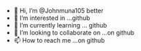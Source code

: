 - 👋 Hi, I’m @Johnmuna105 better
- 👀 I’m interested in ...github
- 🌱 I’m currently learning ... github
- 💞️ I’m looking to collaborate on ...on github
- 📫 How to reach me ...on github

<!---
Johnmuna105/Johnmuna105 is a ✨ special ✨ repository because its `README.md` (this file) appears on your GitHub profile.
You can click the Preview link to take a look at your changes.
--->
